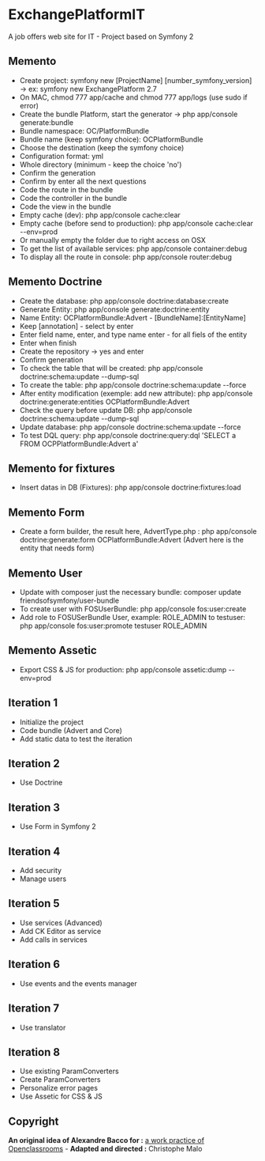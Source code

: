 ExchangePlatformIT
==================

A job offers web site for IT - Project based on Symfony 2

## Memento

- Create project: symfony new [ProjectName] [number_symfony_version] -> ex: symfony new ExchangePlatform 2.7
- On MAC, chmod 777 app/cache and chmod 777 app/logs (use sudo if error)
- Create the bundle Platform, start the generator -> php app/console generate:bundle
- Bundle namespace: OC/PlatformBundle
- Bundle name (keep symfony choice): OCPlatformBundle
- Choose the destination (keep the symfony choice)
- Configuration format: yml
- Whole directory (minimum - keep the choice 'no')
- Confirm the generation
- Confirm by enter all the next questions
- Code the route in the bundle
- Code the controller in the bundle
- Code the view in the bundle
- Empty cache (dev): php app/console cache:clear
- Empty cache (before send to production): php app/console cache:clear --env=prod
- Or manually empty the folder due to right access on OSX
- To get the list of available services: php app/console container:debug
- To display all the route in console: php app/console router:debug

## Memento Doctrine
- Create the database: php app/console doctrine:database:create
- Generate Entity: php app/console generate:doctrine:entity
- Name Entity: OCPlatformBundle:Advert - [BundleName]:[EntityName]
- Keep [annotation] - select by enter
- Enter field name, enter, and type name enter - for all fiels of the entity
- Enter when finish
- Create the repository -> yes and enter
- Confirm generation
- To check the table that will be created: php app/console doctrine:schema:update --dump-sql
- To create the table: php app/console doctrine:schema:update --force
- After entity modification (exemple: add new attribute): php app/console doctrine:generate:entities OCPlatformBundle:Advert
- Check the query before update DB: php app/console doctrine:schema:update --dump-sql
- Update database: php app/console doctrine:schema:update --force
- To test DQL query: php app/console doctrine:query:dql 'SELECT a FROM OCPPlatformBundle:Advert a'

## Memento for fixtures
- Insert datas in DB (Fixtures): php app/console doctrine:fixtures:load

## Memento Form
- Create a form builder, the result here, AdvertType.php : php app/console doctrine:generate:form OCPlatformBundle:Advert (Advert here is the entity that needs form)

## Memento User
- Update with composer just the necessary bundle: composer update friendsofsymfony/user-bundle
- To create user with FOSUserBundle: php app/console fos:user:create
- Add role to FOSUSerBundle User, example: ROLE_ADMIN to testuser: php app/console fos:user:promote testuser ROLE_ADMIN

## Memento Assetic
- Export CSS & JS for production: php app/console assetic:dump --env=prod

## Iteration 1
- Initialize the project
- Code bundle (Advert and Core)
- Add static data to test the iteration

## Iteration 2
- Use Doctrine

## Iteration 3
- Use Form in Symfony 2

## Iteration 4
- Add security
- Manage users

## Iteration 5
- Use services (Advanced)
- Add CK Editor as service
- Add calls in services

## Iteration 6
- Use events and the events manager

## Iteration 7
- Use translator

## Iteration 8
- Use existing ParamConverters
- Create ParamConverters
- Personalize error pages
- Use Assetic for CSS & JS

## Copyright
**An original idea of Alexandre Bacco for :** [a work practice of Openclassrooms](https://openclassrooms.com/courses/developpez-votre-site-web-avec-le-framework-symfony2) - **Adapted and directed :** Christophe Malo
